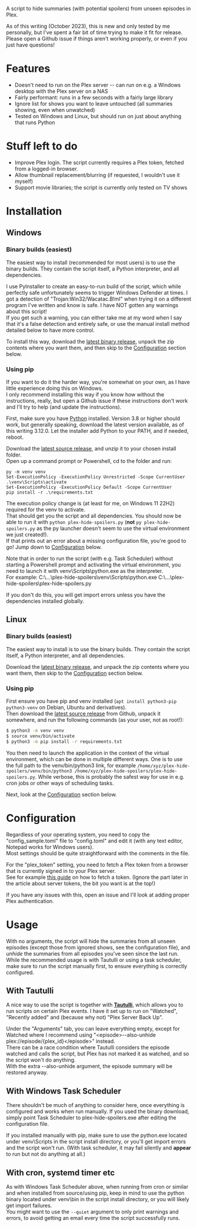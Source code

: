 A script to hide summaries (with potential spoilers) from unseen episodes in Plex.

As of this writing (October 2023), this is new and only tested by me personally, but I've spent a fair bit of time trying to make it fit for release.  
Please open a Github issue if things aren't working properly, or even if you just have questions!

# Features

* Doesn't need to run on the Plex server -- can run on e.g. a Windows desktop with the Plex server on a NAS
* Fairly performant: runs in a few seconds with a fairly large library
* Ignore list for shows you want to leave untouched (all summaries showing, even when unwatched)
* Tested on Windows and Linux, but should run on just about anything that runs Python

# Stuff left to do

* Improve Plex login. The script currently requires a Plex token, fetched from a logged-in browser.
* Allow thumbnail replacement/blurring (if requested, I wouldn't use it myself)
* Support movie libraries; the script is currently only tested on TV shows

# Installation

## Windows

### Binary builds (easiest)

The easiest way to install (recommended for most users) is to use the binary builds. They contain the script itself, a Python interpreter, and all dependencies.

I use PyInstaller to create an easy-to-run build of the script, which while perfectly safe unfortunately seems to trigger Windows Defender at times. I got a detection of "Trojan:Win32/Wacatac.B!ml" when trying it on a different program I've written and know is safe. I have NOT gotten any warnings about this script!  
If you get such a warning, you can either take me at my word when I say that it's a false detection and entirely safe, or use the manual install method detailed below to have more control.

To install this way, download the [latest binary release](https://github.com/exscape/plex-hide-spoilers/releases/), unpack the zip contents where you want them, and then skip to the [Configuration](#configuration) section below.

### Using pip

If you want to do it the harder way, you're somewhat on your own, as I have little experience doing this on Windows.  
I only recommend installing this way if you know how without the instructions, really, but open a Github issue if these instructions don't work and I'll try to help (and update the instructions).

First, make sure you have [Python](https://www.python.org/downloads/) installed. Version 3.8 or higher should work, but generally speaking, download the latest version available, as of this writing 3.12.0. Let the installer add Python to your PATH, and if needed, reboot.

Download the [latest source release](https://github.com/exscape/plex-hide-spoilers/releases/), and unzip it to your chosen install folder.  
Open up a command prompt or Powershell, cd to the folder and run:

```pwsh
py -m venv venv
Set-ExecutionPolicy -ExecutionPolicy Unrestricted -Scope CurrentUser
.\venv\Scripts\activate
Set-ExecutionPolicy -ExecutionPolicy Default -Scope CurrentUser
pip install -r .\requirements.txt
```

The execution policy change is (at least for me, on Windows 11 22H2) required for the venv to activate.  
That should get you the script and all dependencies. You should now be able to run it with `python plex-hide-spoilers.py` (**not** `py plex-hide-spoilers.py` as the py launcher doesn't seem to use the virtual environment we just created!).  
If that prints out an error about a missing configuration file, you're good to go! Jump down to [Configuration](#configuration) below.

Note that in order to run the script (with e.g. Task Scheduler) without starting a Powershell prompt and activating the virtual environment, you need to launch it with venv\Scripts\python.exe as the interpreter.  
For example: C:\\...\\plex-hide-spoilers\\venv\\Scripts\\python.exe C:\\...\\plex-hide-spoilers\\plex-hide-spoilers.py

If you don't do this, you will get import errors unless you have the dependencies installed globally.

## Linux

### Binary builds (easiest)

The easiest way to install is to use the binary builds. They contain the script itself, a Python interpreter, and all dependencies. 

Download the [latest binary release](https://github.com/exscape/plex-hide-spoilers/releases/), and unpack the zip contents where you want them, then skip to the [Configuration](#configuration) section below.

### Using pip

First ensure you have pip and venv installed (`apt install python3-pip python3-venv` on Debian, Ubuntu and derivatives).  
Then download the [latest source release](https://github.com/exscape/plex-hide-spoilers/releases/) from Github, unpack it somewhere, and run the following commands (as your user, not as root!):  

```bash
$ python3 -m venv venv
$ source venv/bin/activate
$ python3 -m pip install -r requirements.txt
```

You then need to launch the application in the context of the virtual environment, which can be done in multiple different ways. One is to use the full path to the venv/bin/python3 link, for example `/home/xyz/plex-hide-spoilers/venv/bin/python3 /home/xyz/plex-hide-spoilers/plex-hide-spoilers.py`. While verbose, this is probably the safest way for use in e.g. cron jobs or other ways of scheduling tasks.

Next, look at the [Configuration](#configuration) section below.

# Configuration

Regardless of your operating system, you need to copy the "config\_sample.toml" file to "config.toml" and edit it (with any text editor, Notepad works for Windows users).  
Most settings should be quite straightforward with the comments in the file.

For the "plex\_token" setting, you need to fetch a Plex token from a browser that is currently signed in to your Plex server.  
See for example [this guide](https://www.plexopedia.com/plex-media-server/general/plex-token/) on how to fetch a token. (Ignore the part later in the article about server tokens, the bit you want is at the top!)

If you have any issues with this, open an issue and I'll look at adding proper Plex authentication.

# Usage

With no arguments, the script will hide the summaries from all unseen episodes (except those from ignored shows, see the configuration file), and *unhide* the summaries from all episodes you've seen since the last run.  
While the recommended usage is with Tautulli or using a task scheduler, make sure to run the script manually first, to ensure everything is correctly configured.

## With Tautulli

A nice way to use the script is together with **[Tautulli](https://tautulli.com/)**, which allows you to run scripts on certain Plex events.
I have it set up to run on "Watched", "Recently added" and (because why not) "Plex Server Back Up".

Under the "Arguments" tab, you can leave everything empty, except for Watched where I recommend using "\<episode\>--also-unhide plex://episode/{plex\_id}\</episode\>" instead.  
There can be a race condition where Tautulli considers the episode watched and calls the script, but Plex has not marked it as watched, and so the script won't do anything.  
With the extra --also-unhide argument, the episode summary will be restored anyway.

## With Windows Task Scheduler

There shouldn't be much of anything to consider here, once everything is configured and works when run manually. If you used the binary download, simply point Task Scheduler to plex-hide-spoilers.exe after editing the configuration file.

If you installed manually with pip, make sure to use the python.exe located under venv\\Scripts in the script install directory, or you'll get import errors and the script won't run. (With task scheduler, it may fail silently and **appear** to run but not do anything at all.)

## With cron, systemd timer etc

As with Windows Task Scheduler above, when running from cron or similar and when installed from source/using pip, keep in mind to use the python binary located under venv\\bin in the script install directory, or you will likely get import failures.  
You might want to use the `--quiet` argument to only print warnings and errors, to avoid getting an email every time the script successfully runs.
